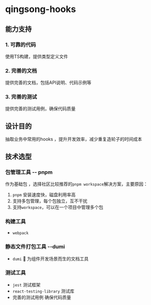 # qingsong-hooks
## 能力支持
### 1. 可靠的代码
使用TS构建，提供类型定义文件

### 2. 完善的文档
提供完善的文档，包括API说明、代码示例等

### 3. 完善的测试
提供完善的测试用例，确保代码质量

## 设计目的
抽取业务中常用的hooks ，提升开发效率，减少重复造轮子的时间成本

## 技术选型
### 包管理工具 -- pnpm

作为基础包 ，选择社区比较推荐的`pnpm workspace`解决方案，主要原因：
1. `pnpm` 安装速度快，磁盘利用率高
2. 支持多包管理，每个包独立，互不干扰
3. 支持`workspace`，可以在一个项目中管理多个包

### 构建工具
- `webpack`

### 静态文件打包工具  --dumi
- `dumi` 📖 为组件开发场景而生的文档工具

 ### 测试工具
 - `jest`  测试框架
 - `react-testing-library`  测试库
 - 完善的测试用例  确保代码质量
